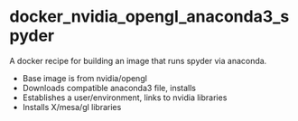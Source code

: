 # docker_nvidia_opengl_anaconda3_spyder
A docker recipe for building an image that runs spyder via anaconda. 

* Base image is from nvidia/opengl
* Downloads compatible anaconda3 file, installs
* Establishes a user/environment, links to nvidia libraries
* Installs X/mesa/gl libraries
